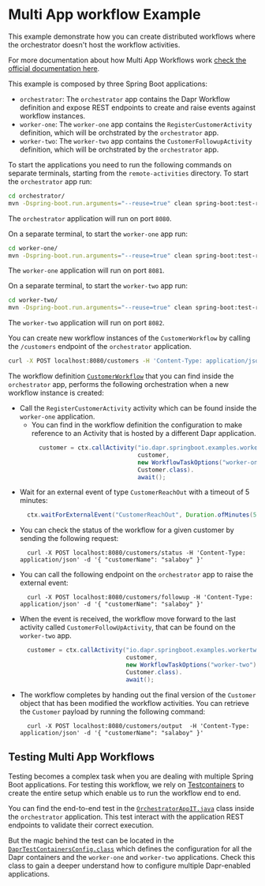 # Multi App workflow Example

This example demonstrate how you can create distributed workflows where the orchestrator doesn't host the workflow activities.

For more documentation about how Multi App Workflows work [check the official documentation here](https://v1-16.docs.dapr.io/developing-applications/building-blocks/workflow/workflow-multi-app/).

This example is composed by three Spring Boot applications: 
- `orchestrator`: The `orchestrator` app contains the Dapr Workflow definition and expose REST endpoints to create and raise events against workflow instances.
- `worker-one`: The `worker-one` app contains the `RegisterCustomerActivity` definition, which will be orchstrated by the `orchestrator` app.
- `worker-two`: The `worker-two` app contains the `CustomerFollowupActivity` definition, which will be orchstrated by the `orchestrator` app.

To start the applications you need to run the following commands on separate terminals, starting from the `remote-activities` directory. 
To start the `orchestrator` app run: 
```bash
cd orchestrator/
mvn -Dspring-boot.run.arguments="--reuse=true" clean spring-boot:test-run
```

The `orchestrator` application will run on port `8080`.

On a separate terminal, to start the `worker-one` app run:
```bash
cd worker-one/
mvn -Dspring-boot.run.arguments="--reuse=true" clean spring-boot:test-run
```

The `worker-one` application will run on port `8081`.

On a separate terminal, to start the `worker-two` app run:
```bash
cd worker-two/
mvn -Dspring-boot.run.arguments="--reuse=true" clean spring-boot:test-run
```

The `worker-two` application will run on port `8082`.

You can create new workflow instances of the `CustomerWorkflow` by calling the `/customers` endpoint of the `orchestrator` application.

```bash
curl -X POST localhost:8080/customers -H 'Content-Type: application/json' -d '{ "customerName": "salaboy" }'
```

The workflow definition [`CustomerWorkflow`](orchstrator/src/main/java/io/dapr/springboot/examples/orchestrator/CustomerWorkflow.java) that you can find inside the `orchestrator` app, 
performs the following orchestration when a new workflow instance is created:

- Call the `RegisterCustomerActivity` activity which can be found inside the `worker-one` application.  
  - You can find in the workflow definition the configuration to make reference to an Activity that is hosted by a different Dapr application.
    ```java
      customer = ctx.callActivity("io.dapr.springboot.examples.workerone.RegisterCustomerActivity", 
                                  customer,
                                  new WorkflowTaskOptions("worker-one"), 
                                  Customer.class).
                                  await();
    ```
- Wait for an external event of type `CustomerReachOut` with a timeout of 5 minutes:  
  ```java
    ctx.waitForExternalEvent("CustomerReachOut", Duration.ofMinutes(5), Customer.class).await();
  ```
- You can check the status of the workflow for a given customer by sending the following request:
  ```shell
    curl -X POST localhost:8080/customers/status -H 'Content-Type: application/json' -d '{ "customerName": "salaboy" }'
  ``` 
- You can call the following endpoint on the `orchestrator` app to raise the external event: 
  ```shell
    curl -X POST localhost:8080/customers/followup -H 'Content-Type: application/json' -d '{ "customerName": "salaboy" }'
  ```
- When the event is received, the workflow move forward to the last activity called `CustomerFollowUpActivity`, that can be found on the `worker-two` app.
  ```java
    customer = ctx.callActivity("io.dapr.springboot.examples.workertwo.CustomerFollowupActivity",
                                customer, 
                                new WorkflowTaskOptions("worker-two"), 
                                Customer.class).
                                await();
  ```
- The workflow completes by handing out the final version of the `Customer` object that has been modified the workflow activities. You can retrieve the `Customer` payload
  by running the following command: 
  ```shell
    curl -X POST localhost:8080/customers/output  -H 'Content-Type: application/json' -d '{ "customerName": "salaboy" }'
  ```

## Testing Multi App Workflows

Testing becomes a complex task when you are dealing with multiple Spring Boot applications. For testing this workflow, 
we rely on [Testcontainers](https://testcontainers.com) to create the entire setup which enable us to run the workflow end to end.

You can find the end-to-end test in the [`OrchestratorAppIT.java`](orchestrator/src/test/java/io/dapr/springboot/examples/orchestrator/OrchestratorAppIT.java) class inside the `orchestrator` application. 
This test interact with the application REST endpoints to validate their correct execution. 

But the magic behind the test can be located in the [`DaprTestContainersConfig.class`](orchestrator/src/test/java/io/dapr/springboot/examples/orchestrator/DaprTestContainersConfig.java) which defines the configuration for 
all the Dapr containers and the `worker-one` and `worker-two` applications. Check this class to gain a deeper understand how to configure 
multiple Dapr-enabled applications. 







  